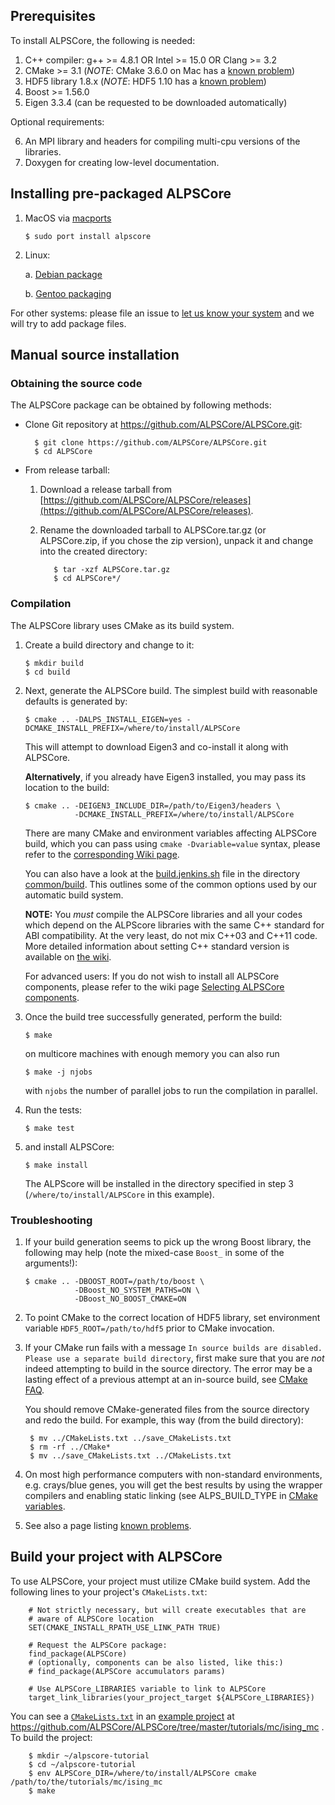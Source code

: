
Prerequisites
-------------

To install ALPSCore, the following is needed:

 1. C++ compiler: g++ >= 4.8.1 OR Intel >= 15.0 OR Clang >= 3.2
 2. CMake >= 3.1 (*NOTE*: CMake 3.6.0 on Mac has a [known problem](https://github.com/ALPSCore/ALPSCore/wiki/Known-problems-and-workarounds))
 3. HDF5 library 1.8.x (*NOTE*: HDF5 1.10 has a [known problem](https://github.com/ALPSCore/ALPSCore/wiki/Known-problems-and-workarounds#some-hdf5-related-tests-fail))
 4. Boost >= 1.56.0
 5. Eigen 3.3.4 (can be requested to be downloaded automatically)

Optional requirements:

 6. An MPI library and headers for compiling multi-cpu versions of the libraries.
 7. Doxygen for creating low-level documentation.


Installing pre-packaged ALPSCore
--------------------------------

 1. MacOS via [macports](http://macports.org)

        $ sudo port install alpscore

 2. Linux:

    a. [Debian package](https://github.com/cmsi/ma-alpscore.)

    b. [Gentoo packaging](https://github.com/ALPSCore/packaging/blob/master/gentoo)


For other systems: please file an issue to
[let us know your system](https://github.com/ALPSCore/ALPSCore/issues?q=is%3Aopen)
and we will try to add package files.


Manual source installation
--------------------------

### Obtaining the source code ###

The ALPSCore package can be obtained by following methods:

* Clone Git repository at https://github.com/ALPSCore/ALPSCore.git:

        $ git clone https://github.com/ALPSCore/ALPSCore.git
        $ cd ALPSCore

* From release tarball:

  1. Download a release tarball from
     [https://github.com/ALPSCore/ALPSCore/releases](https://github.com/ALPSCore/ALPSCore/releases).

  1. Rename the downloaded tarball to ALPSCore.tar.gz (or ALPSCore.zip, if
     you chose the zip version), unpack it and change into the created directory:

            $ tar -xzf ALPSCore.tar.gz
            $ cd ALPSCore*/

### Compilation ###

The ALPSCore library uses CMake as its build system.

1. Create a build directory and change to it:

       $ mkdir build
       $ cd build

2. Next, generate the ALPSCore build. The simplest build with reasonable
   defaults is generated by:

       $ cmake .. -DALPS_INSTALL_EIGEN=yes -DCMAKE_INSTALL_PREFIX=/where/to/install/ALPSCore

   This will attempt to download Eigen3 and co-install it along with ALPSCore.

   **Alternatively**, if you already have Eigen3 installed, you may pass its
   location to the build:

       $ cmake .. -DEIGEN3_INCLUDE_DIR=/path/to/Eigen3/headers \
                  -DCMAKE_INSTALL_PREFIX=/where/to/install/ALPSCore

   There are many CMake and environment variables affecting ALPSCore build,
   which you can pass using `cmake -Dvariable=value` syntax, please refer to the
   [corresponding Wiki page](https://github.com/ALPSCore/ALPSCore/wiki/CMake-and-environment-variables-affecting-ALPSCore-build).

   You can also have a look at the 
   [build.jenkins.sh](https://github.com/ALPSCore/ALPSCore/blob/master/common/build/build.jenkins.sh)
   file in the directory [common/build](https://github.com/ALPSCore/ALPSCore/tree/master/common/build).
   This outlines some of the common options used by our automatic build system.

   **NOTE:** You _must_ compile the ALPSCore libraries and all your codes which
   depend on the ALPScore libraries with the same C++ standard for ABI
   compatibility. At the very least, do not mix C++03 and C++11 code.  More
   detailed information about setting C++ standard version is available on
   [the wiki](https://github.com/ALPSCore/ALPSCore/wiki/Choice-of-CXX-standard).

   For advanced users: If you do not wish to install all ALPSCore components,
   please refer to the wiki page
   [Selecting ALPSCore components](https://github.com/ALPSCore/ALPSCore/wiki/Selecting-ALPSCore-components).

3. Once the build tree successfully generated, perform the build:

       $ make

   on multicore machines with enough memory you can also run

       $ make -j njobs

   with `njobs` the number of parallel jobs to run the compilation in parallel.

4. Run the tests:

       $ make test

5. and install ALPSCore:

       $ make install

   The ALPScore will be installed in the directory specified in step 3
   (``/where/to/install/ALPSCore`` in this example).

### Troubleshooting ###

1. If your build generation seems to pick up the wrong Boost library,
   the following may help (note the mixed-case `Boost_` in some of the arguments!):

       $ cmake .. -DBOOST_ROOT=/path/to/boost \
                  -DBoost_NO_SYSTEM_PATHS=ON \
                  -DBoost_NO_BOOST_CMAKE=ON

2. To point CMake to the correct location of HDF5 library, set environment variable
   `HDF5_ROOT=/path/to/hdf5` prior to CMake invocation.

3. If your CMake run fails with a message `In source builds are disabled.  Please use a separate build directory`,
   first make sure that you are *not* indeed attempting to build in the source
   directory. The error may be a lasting effect of a previous attempt at an
   in-source build, see
   [CMake FAQ](https://cmake.org/Wiki/CMake_FAQ#I_run_an_out-of-source_build_but_CMake_generates_in-source_anyway._Why.3F).

   You should remove CMake-generated files from the source directory and redo
   the build. For example, this way (from the build directory):

        $ mv ../CMakeLists.txt ../save_CMakeLists.txt
        $ rm -rf ../CMake*
        $ mv ../save_CMakeLists.txt ../CMakeLists.txt

4. On most high performance computers with non-standard environments, e.g.
   crays/blue genes, you will get the best results by using the wrapper
   compilers and enabling static linking (see ALPS_BUILD_TYPE in
   [CMake variables](https://github.com/ALPSCore/ALPSCore/wiki/CMake-and-environment-variables-affecting-ALPSCore-build).

5. See also a page listing [known problems](https://github.com/ALPSCore/ALPSCore/wiki/Known-problems-and-workarounds).


Build your project with ALPSCore
--------------------------------

To use ALPSCore, your project must utilize CMake build system. Add the
following lines to your project's ``CMakeLists.txt``:

        # Not strictly necessary, but will create executables that are
        # aware of ALPSCore location
        SET(CMAKE_INSTALL_RPATH_USE_LINK_PATH TRUE)

        # Request the ALPSCore package:
        find_package(ALPSCore)
        # (optionally, components can be also listed, like this:)
        # find_package(ALPSCore accumulators params)

        # Use ALPSCore_LIBRARIES variable to link to ALPSCore
        target_link_libraries(your_project_target ${ALPSCore_LIBRARIES})

You can see a [`CMakeLists.txt`](https://github.com/ALPSCore/ALPSCore/blob/master/tutorials/mc/ising_mc/CMakeLists.txt)
in an [example project](https://github.com/ALPSCore/ALPSCore/tree/master/tutorials/mc/ising_mc)
at https://github.com/ALPSCore/ALPSCore/tree/master/tutorials/mc/ising_mc . To build the project:

        $ mkdir ~/alpscore-tutorial
        $ cd ~/alpscore-tutorial
        $ env ALPSCore_DIR=/where/to/install/ALPSCore cmake /path/to/the/tutorials/mc/ising_mc
        $ make

